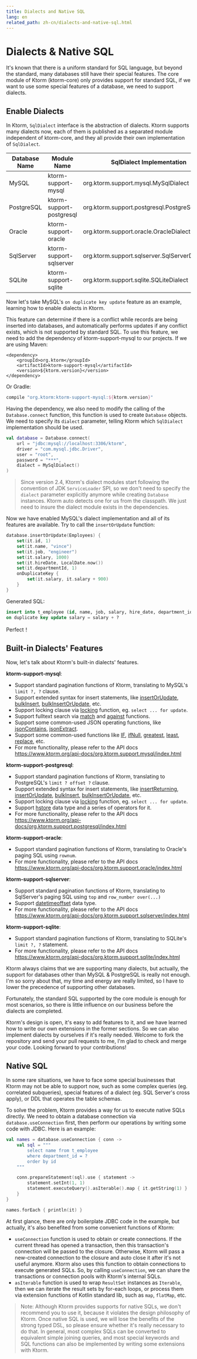 ```yaml
---
title: Dialects and Native SQL
lang: en
related_path: zh-cn/dialects-and-native-sql.html
---
```


# Dialects & Native SQL

It's known that there is a uniform standard for SQL language, but beyond the standard, many databases still have their special features. The core module of Ktorm (ktorm-core) only provides support for standard SQL, if we want to use some special features of a database, we need to support dialects. 

## Enable Dialects

In Ktorm, `SqlDialect` interface is the abstraction of dialects. Ktorm supports many dialects now, each of them is published as a separated module independent of ktorm-core, and they all provide their own implementation of `SqlDialect`. 

| Database Name | Module Name              | SqlDialect Implementation                           |
| ------------- | ------------------------ | --------------------------------------------------- |
| MySQL         | ktorm-support-mysql      | org.ktorm.support.mysql.MySqlDialect           |
| PostgreSQL    | ktorm-support-postgresql | org.ktorm.support.postgresql.PostgreSqlDialect |
| Oracle        | ktorm-support-oracle     | org.ktorm.support.oracle.OracleDialect         |
| SqlServer     | ktorm-support-sqlserver  | org.ktorm.support.sqlserver.SqlServerDialect   |
| SQLite        | ktorm-support-sqlite     | org.ktorm.support.sqlite.SQLiteDialect         |

Now let's take MySQL's `on duplicate key update` feature as an example, learning how to enable dialects in Ktorm. 

This feature can determine if there is a conflict while records are being inserted into databases, and automatically performs updates if any conflict exists, which is not supported by standard SQL. To use this feature, we need to add the dependency of ktorm-support-mysql to our projects. If we are using Maven: 

```
<dependency>
    <groupId>org.ktorm</groupId>
    <artifactId>ktorm-support-mysql</artifactId>
    <version>${ktorm.version}</version>
</dependency>
```

Or Gradle: 

```groovy
compile "org.ktorm:ktorm-support-mysql:${ktorm.version}"
```

Having the dependency, we also need to modify the calling of the `Database.connect` function, this function is used to create `Database` objects. We need to specify its `dialect` parameter, telling Ktorm which `SqlDialect` implementation should be used. 

```kotlin
val database = Database.connect(
    url = "jdbc:mysql://localhost:3306/ktorm", 
    driver = "com.mysql.jdbc.Driver", 
    user = "root", 
    password = "***", 
    dialect = MySqlDialect()
)
```
> Since version 2.4, Ktorm's dialect modules start following the convention of JDK `ServiceLoader` SPI, so we don't need to specify the `dialect` parameter explicitly anymore while creating `Database` instances. Ktorm auto detects one for us from the classpath. We just need to insure the dialect module exists in the dependencies. 

Now we have enabled MySQL's dialect implementation and all of its features are available. Try to call the `insertOrUpdate` function: 

```kotlin
database.insertOrUpdate(Employees) {
    set(it.id, 1)
    set(it.name, "vince")
    set(it.job, "engineer")
    set(it.salary, 1000)
    set(it.hireDate, LocalDate.now())
    set(it.departmentId, 1)
    onDuplicateKey {
        set(it.salary, it.salary + 900)
    }
}
```

Generated SQL: 

```sql
insert into t_employee (id, name, job, salary, hire_date, department_id) values (?, ?, ?, ?, ?, ?) 
on duplicate key update salary = salary + ? 
```

Perfect！

## Built-in Dialects' Features

Now, let's talk about Ktorm's built-in dialects' features. 

**ktorm-support-mysql**: 

- Support standard pagination functions of Ktorm, translating to MySQL's `limit ?, ?` clause. 
- Support extended syntax for insert statements, like [insertOrUpdate](https://www.ktorm.org/api-docs/org.ktorm.support.mysql/insert-or-update.html), [bulkInsert](https://www.ktorm.org/api-docs/org.ktorm.support.mysql/bulk-insert.html), [bulkInsertOrUpdate](https://www.ktorm.org/api-docs/org.ktorm.support.mysql/bulk-insert-or-update.html), etc.
- Support locking clause via [locking](https://www.ktorm.org/api-docs/org.ktorm.support.mysql/locking.html) function, eg. `select ... for update`.
- Support fulltext search via [match](https://www.ktorm.org/api-docs/org.ktorm.support.mysql/match.html) and [against](https://www.ktorm.org/api-docs/org.ktorm.support.mysql/against.html) functions. 
- Support some common-used JSON operating functions, like [jsonContains](https://www.ktorm.org/api-docs/org.ktorm.support.mysql/json-contains.html), [jsonExtract](https://www.ktorm.org/api-docs/org.ktorm.support.mysql/json-extract.html).
- Support some common-used functions like [IF](https://www.ktorm.org/api-docs/org.ktorm.support.mysql/-i-f.html), [ifNull](https://www.ktorm.org/api-docs/org.ktorm.support.mysql/if-null.html), [greatest](https://www.ktorm.org/api-docs/org.ktorm.support.mysql/greatest.html), [least](https://www.ktorm.org/api-docs/org.ktorm.support.mysql/least.html), [replace](https://www.ktorm.org/api-docs/org.ktorm.support.mysql/replace.html), etc.
- For more functionality, please refer to the API docs https://www.ktorm.org/api-docs/org.ktorm.support.mysql/index.html

**ktorm-support-postgresql**: 

- Support standard pagination functions of Ktorm, translating to PostgreSQL's `limit ? offset ?` clause.
- Support extended syntax for insert statements, like [insertReturning](https://www.ktorm.org/api-docs/org.ktorm.support.postgresql/insert-returning.html), [insertOrUpdate](https://www.ktorm.org/api-docs/org.ktorm.support.postgresql/insert-or-update.html), [bulkInsert](https://www.ktorm.org/api-docs/org.ktorm.support.postgresql/bulk-insert.html), [bulkInsertOrUpdate](https://www.ktorm.org/api-docs/org.ktorm.support.postgresql/bulk-insert-or-update.html), etc. 
- Support locking clause via [locking](https://www.ktorm.org/api-docs/org.ktorm.support.postgresql/locking.html) function, eg. `select ... for update`. 
- Support [hstore](https://www.ktorm.org/api-docs/org.ktorm.support.postgresql/hstore.html) data type and a series of operators for it. 
- For more functionality, please refer to the API docs  https://www.ktorm.org/api-docs/org.ktorm.support.postgresql/index.html

**ktorm-support-oracle**: 

- Support standard pagination functions of Ktorm, translating to Oracle's paging SQL using `rownum`.
- For more functionality, please refer to the API docs  https://www.ktorm.org/api-docs/org.ktorm.support.oracle/index.html

**ktorm-support-sqlserver**: 

- Support standard pagination functions of Ktorm, translating to SqlServer's paging SQL using `top` and `row_number over(...)`
- Support [datetimeoffset](https://www.ktorm.org/api-docs/org.ktorm.support.sqlserver/datetimeoffset.html) data type. 
- For more functionality, please refer to the API docs https://www.ktorm.org/api-docs/org.ktorm.support.sqlserver/index.html

**ktorm-support-sqlite**: 

- Support standard pagination functions of Ktorm, translating to SQLite's `limit ?, ?` statement. 
- For more functionality, please refer to the API docs  https://www.ktorm.org/api-docs/org.ktorm.support.sqlite/index.html

Ktorm always claims that we are supporting many dialects, but actually, the support for databases other than MySQL & PostgreSQL is really not enough. I'm so sorry about that, my time and energy are really limited, so I have to lower the precedence of supporting other databases. 

Fortunately, the standard SQL supported by the core module is enough for most scenarios, so there is little influence on our business before the dialects are completed. 

Ktorm's design is open, it's easy to add features to it, and we have learned how to write our own extensions in the former sections. So we can also implement dialects by ourselves if it's really needed. Welcome to fork the repository and send your pull requests to me, I'm glad to check and merge your code. Looking forward to your contributions!

## Native SQL

In some rare situations, we have to face some special businesses that Ktorm may not be able to support now, such as some complex queries (eg. correlated subqueries), special features of a dialect (eg. SQL Server's cross apply), or DDL that operates the table schemas. 

To solve the problem, Ktorm provides a way for us to execute native SQLs directly. We need to obtain a database connection via `database.useConnection` first, then perform our operations by writing some code with JDBC. Here is an example: 

```kotlin
val names = database.useConnection { conn ->
    val sql = """
        select name from t_employee
        where department_id = ?
        order by id
    """

    conn.prepareStatement(sql).use { statement ->
        statement.setInt(1, 1)
        statement.executeQuery().asIterable().map { it.getString(1) }
    }
}

names.forEach { println(it) }
```

At first glance, there are only boilerplate JDBC code in the example, but actually, it's also benefited from some convenient functions of Ktorm: 

- `useConnection` function is used to obtain or create connections. If the current thread has opened a transaction, then this transaction's connection will be passed to the closure. Otherwise, Ktorm will pass a new-created connection to the closure and auto close it after it's not useful anymore. Ktorm also uses this function to obtain connections to execute generated SQLs. So, by calling `useConnection`, we can share the transactions or connection pools with Ktorm's internal SQLs. 
- `asIterable` function is used to wrap `ResultSet` instances as `Iterable`, then we can iterate the result sets by for-each loops, or process them via extension functions of Kotlin standard lib, such as `map`, `flatMap`, etc. 

> Note: Although Ktorm provides supports for native SQLs, we don't recommend you to use it, because it violates the design philosophy of Ktorm. Once native SQL is used, we will lose the benefits of the strong typed DSL, so please ensure whether it's really necessary to do that. In general, most complex SQLs can be converted to equivalent simple joining queries, and most special keywords and SQL functions can also be implemented by writing some extensions with Ktorm. 

